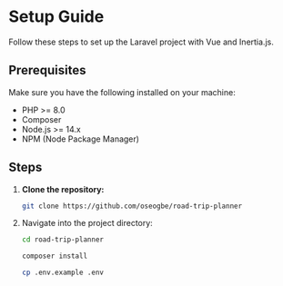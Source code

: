 # Setup Guide

Follow these steps to set up the Laravel project with Vue and Inertia.js.

## Prerequisites

Make sure you have the following installed on your machine:

- PHP >= 8.0
- Composer
- Node.js >= 14.x
- NPM (Node Package Manager)

## Steps

1. **Clone the repository:**
   ```bash
   git clone https://github.com/oseogbe/road-trip-planner

2. Navigate into the project directory:
   ```bash
   cd road-trip-planner

   composer install

   cp .env.example .env

   
